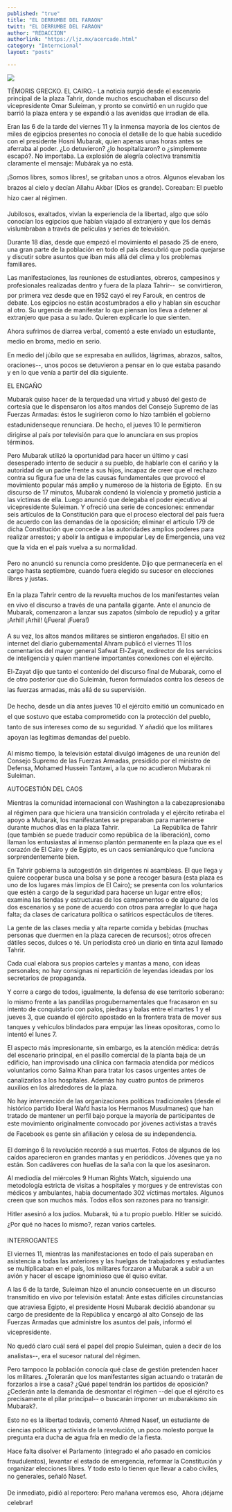 ```yaml
---
published: "true"
title: "EL DERRUMBE DEL FARAON"
twitt: "EL DERRUMBE DEL FARAON"
author: "REDACCION"
authorlink: "https://ljz.mx/acercade.html"
category: "Interncional"
layout: "posts"

---
```

![](http://i.imgur.com/rbQjkXLm.jpg)




  TÉMORIS GRECKO. EL CAIRO.- La noticia surgió desde el escenario principal de la plaza Tahrir, donde muchos escuchaban el discurso del vicepresidente Omar Suleiman, y pronto se convirtió en un rugido que barrió la plaza entera y se expandió a las avenidas que irradian de ella.



  Eran las 6 de la tarde del viernes 11 y la inmensa mayoría de los cientos de miles de egipcios presentes no conocía el detalle de lo que había sucedido con el presidente Hosni Mubarak, quien apenas unas horas antes se aferraba al poder. ¿Lo detuvieron? ¿lo hospitalizaron? o ¿simplemente escapó?. No importaba. La explosión de alegría colectiva transmitía claramente el mensaje: Mubárak ya no está.



  ¡Somos libres, somos libres!, se gritaban unos a otros. Algunos elevaban los brazos al cielo y decían Allahu Akbar (Dios es grande). Coreaban: El pueblo hizo caer al régimen.



  Jubilosos, exaltados, vivían la experiencia de la libertad, algo que sólo conocían los egipcios que habían viajado al extranjero y que los demás vislumbraban a través de películas y series de televisión.



  Durante 18 días, desde que empezó el movimiento el pasado 25 de enero, una gran parte de la población en todo el país descubrió que podía quejarse y discutir sobre asuntos que iban más allá del clima y los problemas familiares.



  Las manifestaciones, las reuniones de estudiantes, obreros, campesinos y profesionales realizadas dentro y fuera de la plaza Tahrir--  se convirtieron, por primera vez desde que en 1952 cayó el rey Farouk, en centros de debate. Los egipcios no están acostumbrados a ello y hablan sin escuchar al otro. Su urgencia de manifestar lo que piensan los lleva a detener al extranjero que pasa a su lado. Quieren explicarle lo que sienten.



  Ahora sufrimos de diarrea verbal, comentó a este enviado un estudiante, medio en broma, medio en serio.



  En medio del júbilo que se expresaba en aullidos, lágrimas, abrazos, saltos, oraciones--, unos pocos se detuvieron a pensar en lo que estaba pasando y en lo que venía a partir del día siguiente.



  EL ENGAÑO



  Mubarak quiso hacer de la terquedad una virtud y abusó del gesto de cortesía que le dispensaron los altos mandos del Consejo Supremo de las Fuerzas Armadas: éstos le sugirieron como lo hizo también el gobierno estadunidenseque renunciara. De hecho, el jueves 10 le permitieron dirigirse al país por televisión para que lo anunciara en sus propios términos.



  Pero Mubarak utilizó la oportunidad para hacer un último y casi desesperado intento de seducir a su pueblo, de hablarle con el cariño y la autoridad de un padre frente a sus hijos, incapaz de creer que el rechazo contra su figura fue una de las causas fundamentales que provocó el movimiento popular más amplio y numeroso de la historia de Egipto.  En su discurso de 17 minutos, Mubarak condenó la violencia y prometió justicia a las víctimas de ella. Luego anunció que delegaba el poder ejecutivo al vicepresidente Suleiman. Y ofreció una serie de concesiones: enmendar seis artículos de la Constitución para que el proceso electoral del país fuera de acuerdo con las demandas de la oposición; eliminar el artículo 179 de dicha Constitución que concede a las autoridades amplios poderes para realizar arrestos; y abolir la antigua e impopular Ley de Emergencia, una vez que la vida en el país vuelva a su normalidad.



  Pero no anunció su renuncia como presidente. Dijo que permanecería en el cargo hasta septiembre, cuando fuera elegido su sucesor en elecciones libres y justas.



  En la plaza Tahrir centro de la revuelta muchos de los manifestantes veían en vivo el discurso a través de una pantalla gigante. Ante el anuncio de Mubarak, comenzaron a lanzar sus zapatos (símbolo de repudio) y a gritar ¡Arhil! ¡Arhil! (¡Fuera! ¡Fuera!)



  A su vez, los altos mandos militares se sintieron engañados. El sitio en internet del diario gubernamental Ahram publicó el viernes 11 los comentarios del mayor general Safwat El-Zayat, exdirector de los servicios de inteligencia y quien mantiene importantes conexiones con el ejército.



  El-Zayat dijo que tanto el contenido del discurso final de Mubarak, como el de otro posterior que dio Suleimán, fueron formulados contra los deseos de las fuerzas armadas, más allá de su supervisión.



  De hecho, desde un día antes jueves 10 el ejército emitió un comunicado en el que sostuvo que estaba comprometido con la protección del pueblo, tanto de sus intereses como de su seguridad. Y añadió que los militares apoyan las legítimas demandas del pueblo.



  Al mismo tiempo, la televisión estatal divulgó imágenes de una reunión del Consejo Supremo de las Fuerzas Armadas, presidido por el ministro de Defensa, Mohamed Hussein Tantawi, a la que no acudieron Mubarak ni Suleiman.



  AUTOGESTIÓN DEL CAOS



  Mientras la comunidad internacional con Washington a la cabezapresionaba al régimen para que hiciera una transición controlada y el ejército retiraba el apoyo a Mubarak, los manifestantes se preparaban para mantenerse durante muchos días en la plaza Tahrir.                    La República de Tahrir (que también se puede traducir como república de la liberación), como llaman los entusiastas al inmenso plantón permanente en la plaza que es el corazón de El Cairo y de Egipto, es un caos semianárquico que funciona sorprendentemente bien.



  En Tahrir gobierna la autogestión sin dirigentes ni asambleas. El que llega y quiere cooperar busca una bolsa y se pone a recoger basura (esta plaza es uno de los lugares más limpios de El Cairo); se presenta con los voluntarios que estén a cargo de la seguridad para hacerse un lugar entre ellos; examina las tiendas y estructuras de los campamentos o de alguno de los dos escenarios y se pone de acuerdo con otros para arreglar lo que haga falta; da clases de caricatura política o satíricos espectáculos de títeres.



  La gente de las clases media y alta reparte comida y bebidas (muchas personas que duermen en la plaza carecen de recursos); otros ofrecen dátiles secos, dulces o té. Un periodista creó un diario en tinta azul llamado Tahrir.



  Cada cual elabora sus propios carteles y mantas a mano, con ideas personales; no hay consignas ni repartición de leyendas ideadas por los secretarios de propaganda.



  Y corre a cargo de todos, igualmente, la defensa de ese territorio soberano: lo mismo frente a las pandillas progubernamentales que fracasaron en su intento de conquistarlo con palos, piedras y balas entre el martes 1 y el jueves 3, que cuando el ejército apostado en la frontera trata de mover sus tanques y vehículos blindados para empujar las líneas opositoras, como lo intentó el lunes 7.



  El aspecto más impresionante, sin embargo, es la atención médica: detrás del escenario principal, en el pasillo comercial de la planta baja de un edificio, han improvisado una clínica con farmacia atendida por médicos voluntarios como Salma Khan para tratar los casos urgentes antes de canalizarlos a los hospitales. Además hay cuatro puntos de primeros auxilios en los alrededores de la plaza.



  No hay intervención de las organizaciones políticas tradicionales (desde el histórico partido liberal Wafd hasta los Hermanos Musulmanes) que han tratado de mantener un perfil bajo porque la mayoría de participantes de este movimiento originalmente convocado por jóvenes activistas a través de Facebook es gente sin afiliación y celosa de su independencia.



  El domingo 6 la revolución recordó a sus muertos. Fotos de algunos de los caídos aparecieron en grandes mantas y en periódicos. Jóvenes que ya no están. Son cadáveres con huellas de la saña con la que los asesinaron.



  Al mediodía del miércoles 9 Human Rights Watch, siguiendo una metodología estricta de visitas a hospitales y morgues y de entrevistas con médicos y ambulantes, había documentado 302 víctimas mortales. Algunos creen que son muchos más. Todos ellos son razones para no transigir.



  Hitler asesinó a los judíos. Mubarak, tú a tu propio pueblo. Hitler se suicidó. ¿Por qué no haces lo mismo?, rezan varios carteles.



  INTERROGANTES



  El viernes 11, mientras las manifestaciones en todo el país superaban en asistencia a todas las anteriores y las huelgas de trabajadores y estudiantes se multiplicaban en el país, los militares forzaron a Mubarak a subir a un avión y hacer el escape ignominioso que él quiso evitar.



  A las 6 de la tarde, Suleiman hizo el anuncio consecuente en un discurso transmitido en vivo por televisión estatal: Ante estas difíciles circunstancias que atraviesa Egipto, el presidente Hosni Mubarak decidió abandonar su cargo de presidente de la República y encargó al alto Consejo de las Fuerzas Armadas que administre los asuntos del país, informó el vicepresidente.



  No quedó claro cuál será el papel del propio Suleiman, quien a decir de los analistas--, era el sucesor natural del régimen.



  Pero tampoco la población conocía qué clase de gestión pretenden hacer los militares. ¿Tolerarán que los manifestantes sigan actuando o tratarán de forzarlos a irse a casa? ¿Qué papel tendrán los partidos de oposición? ¿Cederán ante la demanda de desmontar el régimen --del que el ejército es precisamente el pilar principal-- o buscarán imponer un mubarakismo sin Mubarak?.



  Esto no es la libertad todavía, comentó Ahmed Nasef, un estudiante de ciencias políticas y activista de la revolución, un poco molesto porque la pregunta era ducha de agua fría en medio de la fiesta.



  Hace falta disolver el Parlamento (integrado el año pasado en comicios fraudulentos), levantar el estado de emergencia, reformar la Constitución y organizar elecciones libres. Y todo esto lo tienen que llevar a cabo civiles, no generales, señaló Nasef.



  De inmediato, pidió al reportero: Pero mañana veremos eso,  Ahora ¡déjame celebrar!

